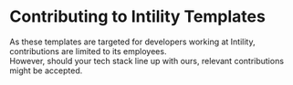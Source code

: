 # Contributing to Intility Templates

As these templates are targeted for developers working at Intility, contributions are limited to its employees.  
However, should your tech stack line up with ours, relevant contributions might be accepted.
